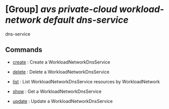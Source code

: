 # [Group] _avs private-cloud workload-network default dns-service_

dns-service

## Commands

- [create](/Commands/avs/private-cloud/workload-network/default/dns-service/_create.md)
: Create a WorkloadNetworkDnsService

- [delete](/Commands/avs/private-cloud/workload-network/default/dns-service/_delete.md)
: Delete a WorkloadNetworkDnsService

- [list](/Commands/avs/private-cloud/workload-network/default/dns-service/_list.md)
: List WorkloadNetworkDnsService resources by WorkloadNetwork

- [show](/Commands/avs/private-cloud/workload-network/default/dns-service/_show.md)
: Get a WorkloadNetworkDnsService

- [update](/Commands/avs/private-cloud/workload-network/default/dns-service/_update.md)
: Update a WorkloadNetworkDnsService
